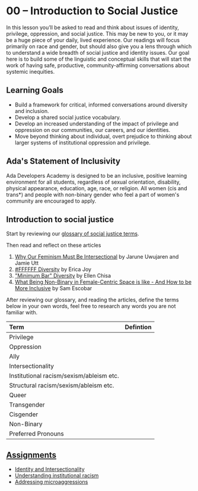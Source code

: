 # 00 – Introduction to Social Justice

In this lesson you’ll be asked to read and think about issues of identity, privilege, oppression, and social justice. This may be new to you, or it may be a huge piece of your daily, lived experience. Our readings will focus primarily on race and gender, but should also give you a lens through which to understand a wide breadth of social justice and identity issues. Our goal here is to build some of the linguistic and conceptual skills that will start the work of having safe, productive, community-affirming conversations about systemic inequities.

## Learning Goals
- Build a framework for critical, informed conversations around diversity and inclusion.
- Develop a shared social justice vocabulary.
- Develop an increased understanding of the impact of privilege and oppression on our communities, our careers, and our identities.
- Move beyond thinking about individual, overt prejudice to thinking about larger systems of institutional oppression and privilege.

## Ada's Statement of Inclusivity
Ada Developers Academy is designed to be an inclusive, positive learning environment for all students, regardless of sexual orientation, disability, physical appearance, education, age, race, or religion. All women (cis and trans*) and people with non-binary gender who feel a part of women's community are encouraged to apply.

## Introduction to social justice
Start by reviewing our [glossary of social justice terms](./resources/glossary.md).

Then read and reflect on these articles
1. [Why Our Feminism Must Be Intersectional](http://everydayfeminism.com/2015/01/why-our-feminism-must-be-intersectional/) by Jarune Uwujaren and Jamie Utt
1. [#FFFFFF Diversity](https://medium.com/this-is-hard/ffffff-diversity-1bd2b3421e8a#.os3cox669) by Erica Joy
1. ["Minimum Bar" Diversity](https://medium.com/@ellenchisa/minimum-bar-diversity-2b8342428de4#.uc9lmzczn) by Ellen Chisa
1. [What Being Non-Binary in Female-Centric Space is like - And How to be More Inclusive](http://everydayfeminism.com/2016/06/non-binary-in-female-spaces/) by Sam Escobar

After reviewing our glossary, and reading the articles, define the terms below in your own words, feel free to research any words you are not familiar with.

| Term | Defintion |
| :--- | :--- |
| Privilege | |
| Oppression | |
| Ally | |
| Intersectionality | |
| Institutional racism/sexism/ableism etc. | |
| Structural racism/sexism/ableism etc. | |
| Queer | |
| Transgender | |
| Cisgender | |
| Non-Binary | |
| Preferred Pronouns | |

## [Assignments](./assignments)
* [Identity and Intersectionality](./assignments/identity-and-intersectionality.md)
* [Understanding institutional racism](./assignments/institutional-racism.md)
* [Addressing microaggressions](./assignments/microaggressions.md)